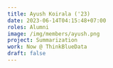 ```yaml
---
title: Ayush Koirala ('23)
date: 2023-06-14T04:15:48+07:00
roles: Alumni
image: /img/members/ayush.png
project: Summarization
work: Now @ ThinkBlueData
draft: false
---
```


